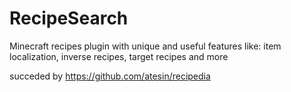 # RecipeSearch
Minecraft recipes plugin with unique and useful features like: item localization, inverse recipes, target recipes and more

succeded by https://github.com/atesin/recipedia
